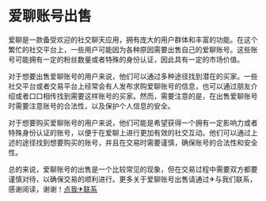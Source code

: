 # 爱聊账号出售

爱聊是一款备受欢迎的社交聊天应用，拥有庞大的用户群体和丰富的功能。在这个繁忙的社交平台上，一些用户可能因为各种原因需要出售自己的爱聊账号。这些账号可能拥有一定的粉丝数量或者特殊的身份认证，因此具有一定的市场价值。

对于想要出售爱聊账号的用户来说，他们可以通过多种途径找到潜在的买家。一些社交平台或者交易平台上经常会有人发布求购爱聊账号的信息，也可以通过朋友介绍或者口口相传找到需要这样账号的买家。然而，需要注意的是，在出售爱聊账号时需要注意账号的合法性，以及保护个人信息的安全。

对于想要购买爱聊账号的用户来说，他们可能是希望获得一个拥有一定影响力或者特殊身份认证的账号，以便于在爱聊上进行更加有效的社交互动。他们可以通过上述的途径找到想要购买的账号，并且在交易时需要谨慎，确保账号的合法性和安全性。

总的来说，爱聊账号的出售是一个比较常见的现象，但在交易过程中需要双方都要谨慎对待，以确保交易的顺利进行。更多关于爱聊账号出售请通过✈与我们联系，感谢阅读，谢谢！[点我✈联系](https://1.k02.cc)
